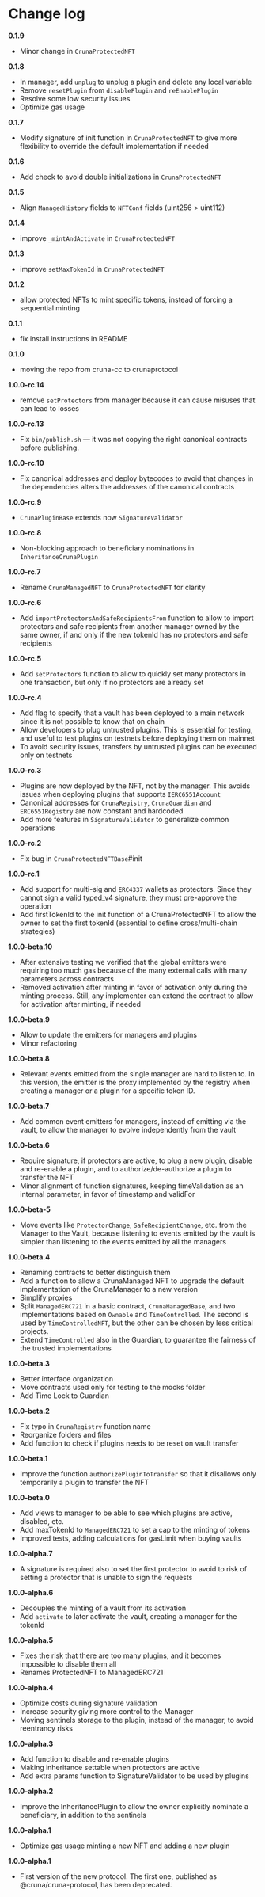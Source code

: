 # Change log

**0.1.9**
- Minor change in `CrunaProtectedNFT`

**0.1.8**
- In manager, add `unplug` to unplug a plugin and delete any local variable
- Remove `resetPlugin` from `disablePlugin` and `reEnablePlugin`
- Resolve some low security issues
- Optimize gas usage

**0.1.7**
- Modify signature of init function in `CrunaProtectedNFT` to give more flexibility to override the default implementation if needed

**0.1.6**
- Add check to avoid double initializations in `CrunaProtectedNFT`

**0.1.5**
- Align `ManagedHistory` fields to `NFTConf` fields (uint256 > uint112)

**0.1.4**
- improve `_mintAndActivate` in `CrunaProtectedNFT`

**0.1.3**
- improve `setMaxTokenId` in `CrunaProtectedNFT`

**0.1.2**
- allow protected NFTs to mint specific tokens, instead of forcing a sequential minting

**0.1.1**
- fix install instructions in README

**0.1.0**
- moving the repo from cruna-cc to crunaprotocol

**1.0.0-rc.14**
- remove `setProtectors` from manager because it can cause misuses that can lead to losses

**1.0.0-rc.13**
- Fix `bin/publish.sh` — it was not copying the right canonical contracts before publishing.

**1.0.0-rc.10**
- Fix canonical addresses and deploy bytecodes to avoid that changes in the dependencies alters the addresses of the canonical contracts

**1.0.0-rc.9**
- `CrunaPluginBase` extends now `SignatureValidator`

**1.0.0-rc.8**
- Non-blocking approach to beneficiary nominations in `InheritanceCrunaPlugin`

**1.0.0-rc.7**
- Rename `CrunaManagedNFT` to `CrunaProtectedNFT` for clarity

**1.0.0-rc.6**
- Add `importProtectorsAndSafeRecipientsFrom` function to allow to import protectors and safe recipients from another manager owned by the same owner, if and only if the new tokenId has no protectors and safe recipients

**1.0.0-rc.5**
- Add `setProtectors` function to allow to quickly set many protectors in one transaction, but only if no protectors are already set

**1.0.0-rc.4**
- Add flag to specify that a vault has been deployed to a main network since it is not possible to know that on chain
- Allow developers to plug untrusted plugins. This is essential for testing, and useful to test plugins on testnets before deploying them on mainnet
- To avoid security issues, transfers by untrusted plugins can be executed only on testnets

**1.0.0-rc.3**
- Plugins are now deployed by the NFT, not by the manager. This avoids issues when deploying plugins that supports `IERC6551Account` 
- Canonical addresses for `CrunaRegistry`, `CrunaGuardian` and `ERC6551Registry` are now constant and hardcoded
- Add more features in `SignatureValidator` to generalize common operations

**1.0.0-rc.2**
- Fix bug in `CrunaProtectedNFTBase`#init

**1.0.0-rc.1**
- Add support for multi-sig and `ERC4337` wallets as protectors. Since they cannot sign a valid typed_v4 signature, they must pre-approve the operation
- Add firstTokenId to the init function of a CrunaProtectedNFT to allow the owner to set the first tokenId (essential to define cross/multi-chain strategies)

**1.0.0-beta.10**
- After extensive testing we verified that the global emitters were requiring too much gas because of the many external calls with many parameters across contracts
- Removed activation after minting in favor of activation only during the minting process. Still, any implementer can extend the contract to allow for activation after minting, if needed

**1.0.0-beta.9**
- Allow to update the emitters for managers and plugins
- Minor refactoring

**1.0.0-beta.8**
- Relevant events emitted from the single manager are hard to listen to. In this version, the emitter is the proxy implemented by the registry when creating a manager or a plugin for a specific token ID.

**1.0.0-beta.7**
- Add common event emitters for managers, instead of emitting via the vault, to allow the manager to evolve independently from the vault

**1.0.0-beta.6**
- Require signature, if protectors are active, to plug a new plugin, disable and re-enable a plugin, and to authorize/de-authorize a plugin to transfer the NFT
- Minor alignment of function signatures, keeping timeValidation as an internal parameter, in favor of timestamp and validFor

**1.0.0-beta-5**
- Move events like `ProtectorChange`, `SafeRecipientChange`, etc. from the Manager to the Vault, because listening to events emitted by the vault is simpler than listening to the events emitted by all the managers

**1.0.0-beta.4**
- Renaming contracts to better distinguish them
- Add a function to allow a CrunaManaged NFT to upgrade the default implementation of the CrunaManager to a new version
- Simplify proxies
- Split `ManagedERC721` in a basic contract, `CrunaManagedBase`, and two implementations based on `Ownable` and `TimeControlled`. The second is used by `TimeControlledNFT`, but the other can be chosen by less critical projects.
- Extend `TimeControlled` also in the Guardian, to guarantee the fairness of the trusted implementations 

**1.0.0-beta.3**
- Better interface organization
- Move contracts used only for testing to the mocks folder
- Add Time Lock to Guardian

**1.0.0-beta.2**
- Fix typo in `CrunaRegistry` function name
- Reorganize folders and files
- Add function to check if plugins needs to be reset on vault transfer

**1.0.0-beta.1**
- Improve the function `authorizePluginToTransfer` so that it disallows only temporarily a plugin to transfer the NFT 

**1.0.0-beta.0**
- Add views to manager to be able to see which plugins are active, disabled, etc.
- Add maxTokenId to `ManagedERC721` to set a cap to the minting of tokens
- Improved tests, adding calculations for gasLimit when buying vaults

**1.0.0-alpha.7**
- A signature is required also to set the first protector to avoid to risk of setting a protector that is unable to sign the requests

**1.0.0-alpha.6**

- Decouples the minting of a vault from its activation
- Add `activate` to later activate the vault, creating a manager for the tokenId

**1.0.0-alpha.5**

- Fixes the risk that there are too many plugins, and it becomes impossible to disable them all
- Renames ProtectedNFT to ManagedERC721

**1.0.0-alpha.4**

- Optimize costs during signature validation
- Increase security giving more control to the Manager
- Moving sentinels storage to the plugin, instead of the manager, to avoid reentrancy risks


**1.0.0-alpha.3**

- Add function to disable and re-enable plugins
- Making inheritance settable when protectors are active
- Add extra params function to SignatureValidator to be used by plugins

**1.0.0-alpha.2**

- Improve the InheritancePlugin to allow the owner explicitly nominate a beneficiary, in addition to the sentinels

**1.0.0-alpha.1**

- Optimize gas usage minting a new NFT and adding a new plugin

**1.0.0-alpha.1**

- First version of the new protocol. The first one, published as @cruna/cruna-protocol, has been deprecated.
